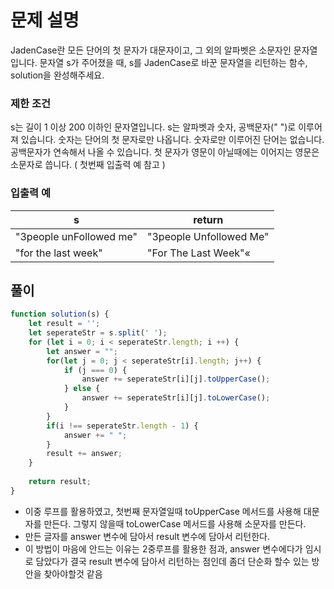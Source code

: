 # 문제 설명
JadenCase란 모든 단어의 첫 문자가 대문자이고, 그 외의 알파벳은 소문자인 문자열입니다. 문자열 s가 주어졌을 때, s를 JadenCase로 바꾼 문자열을 리턴하는 함수, solution을 완성해주세요.

### 제한 조건
s는 길이 1 이상 200 이하인 문자열입니다.
s는 알파벳과 숫자, 공백문자(" ")로 이루어져 있습니다.
숫자는 단어의 첫 문자로만 나옵니다.
숫자로만 이루어진 단어는 없습니다.
공백문자가 연속해서 나올 수 있습니다.
첫 문자가 영문이 아닐때에는 이어지는 영문은 소문자로 씁니다. ( 첫번째 입출력 예 참고 )

### 입출력 예
|s|return|
|-|------|
|"3people unFollowed me"|"3people Unfollowed Me"|
|"for the last week"|"For The Last Week"«

## 풀이

```javascript
function solution(s) {
    let result = '';
    let seperateStr = s.split(' ');
    for (let i = 0; i < seperateStr.length; i ++) {
        let answer = "";
        for(let j = 0; j < seperateStr[i].length; j++) {
            if (j === 0) {
                answer += seperateStr[i][j].toUpperCase();
            } else {
                answer += seperateStr[i][j].toLowerCase();
            }
        }
        if(i !== seperateStr.length - 1) {
            answer += " ";
        }
        result += answer;
    }
    
    return result;
}
```

- 이중 루프를 활용하였고, 첫번째 문자열일때 toUpperCase 메서드를 사용해 대문자를 만든다. 그렇지 않을때 toLowerCase 메서드를 사용해 소문자를 만든다.
- 만든 글자를 answer 변수에 담아서 result 변수에 담아서 리턴한다.
- 이 방법이 마음에 안드는 이유는 2중루프를 활용한 점과, answer 변수에다가 임시로 담았다가 결국 result 변수에 담아서 리턴하는 점인데 좀더 단순화 할수 있는 방안을 찾아야할것 같음